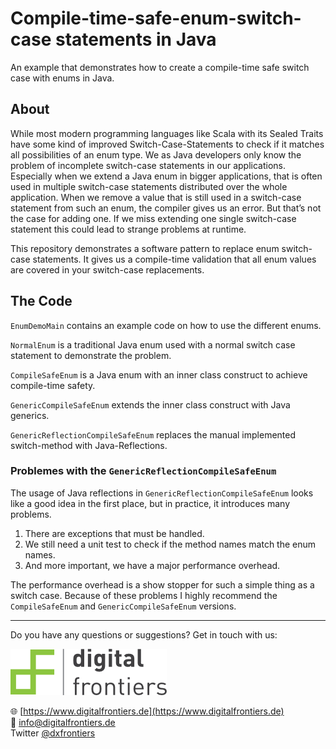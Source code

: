 # Compile-time-safe-enum-switch-case statements in Java
An example that demonstrates how to create a compile-time safe switch case with enums in Java.

## About
While most modern programming languages like Scala with its Sealed Traits have some kind of improved Switch-Case-Statements to check if it matches all possibilities of an enum type. We as Java developers only know the problem of incomplete switch-case statements in our applications. Especially when we extend a Java enum in bigger applications, that is often used in multiple switch-case statements distributed over the whole application.
When we remove a value that is still used in a switch-case statement from such an enum, the compiler gives us an error. But that’s not the case for adding one. If we miss extending one single switch-case statement this could lead to strange problems at runtime.

This repository demonstrates a software pattern to replace enum switch-case statements. It gives us a compile-time validation that all enum values are covered in your switch-case replacements.

## The Code

`EnumDemoMain` contains an example code on how to use the different enums.

`NormalEnum` is a traditional Java enum used with a normal switch case statement to demonstrate the problem.

`CompileSafeEnum` is a Java enum with an inner class construct to achieve compile-time safety.

`GenericCompileSafeEnum` extends the inner class construct with Java generics.

`GenericReflectionCompileSafeEnum` replaces the manual implemented switch-method with Java-Reflections. 

### Problemes with the `GenericReflectionCompileSafeEnum`

The usage of Java reflections in `GenericReflectionCompileSafeEnum` looks like a good idea in the first place, but in practice, it introduces many problems.
1. There are exceptions that must be handled.
2. We still need a unit test to check if the method names match the enum names.
3. And more important, we have a major performance overhead.

The performance overhead is a show stopper for such a simple thing as a switch case.
Because of these problems I highly recommend the `CompileSafeEnum` and `GenericCompileSafeEnum` versions.


------
Do you have any questions or suggestions? Get in touch with us:

![digital frontiers](doc/img/logo_250x75.png)

:globe_with_meridians: [https://www.digitalfrontiers.de](https://www.digitalfrontiers.de) \
:email: info@digitalfrontiers.de \
Twitter [@dxfrontiers](https://twitter.com/dxfrontiers)